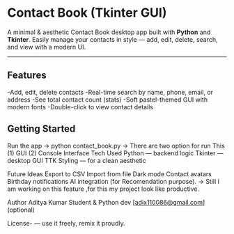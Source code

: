 # Contact Book (Tkinter GUI)

A minimal & aesthetic Contact Book desktop app built with **Python** and **Tkinter**. Easily manage your contacts in style — add, edit, delete, search, and view with a modern UI.

---

## Features

 -Add, edit, delete contacts
 -Real-time search by name, phone, email, or address
 -See total contact count (stats)
 -Soft pastel-themed GUI with modern fonts
 -Double-click to view contact details

## Getting Started

Run the app
  -> python contact_book.py
  -> There are two option for run This (1) GUI (2) Console Interface
Tech Used
  Python — backend logic
  Tkinter — desktop GUI
  TTK Styling — for a clean aesthetic

Future Ideas
  Export to CSV
  Import from file
  Dark mode
  Contact avatars
  Birthday notifications
  AI integration (for Recomendation purpose).
-> Still I am working on this feature ,for this my project look like productive.

Author
  Aditya Kumar
     Student & Python dev
    [adix110086@gmail.com] (optional)

License-
— use it freely, remix it proudly.
